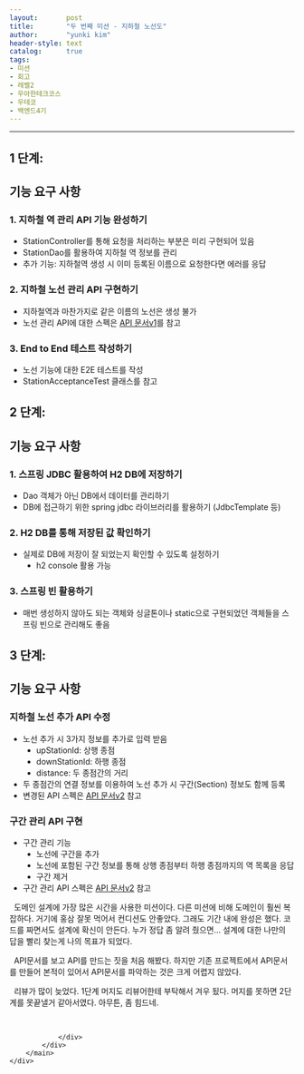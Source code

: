 ```yaml
---
layout:       post
title:        "두 번째 미션 - 지하철 노선도"
author:       "yunki kim"
header-style: text
catalog:      true
tags: 
- 미션
- 회고
- 레벨2
- 우아한테크코스
- 우테코
- 백엔드4기
---
```


<head></head>
<body id="tt-body-page" class="">
<div id="wrap" class="wrap-right">
    <div id="container">
        <main class="main ">
            <div class="area-main">
                <div class="area-view">
                    <div class="article-header"></div>
                    <hr>
                    <div class="article-view">
                        <div class="contents_style">
                            <h2 data-ke-size="size26"><b>1 단계:</b></h2>
<h2 data-ke-size="size26">기능 요구 사항</h2>
<h3 data-ke-size="size23">1. 지하철 역 관리 API 기능 완성하기</h3>
<ul style="list-style-type: disc;" data-ke-list-type="disc">
<li>StationController를 통해 요청을 처리하는 부분은 미리 구현되어 있음</li>
<li>StationDao를 활용하여 지하철 역 정보를 관리</li>
<li>추가 기능: 지하철역 생성 시 이미 등록된 이름으로 요청한다면 에러를 응답</li>
</ul>
<h3 data-ke-size="size23">2. 지하철 노선 관리 API 구현하기</h3>
<ul style="list-style-type: disc;" data-ke-list-type="disc">
<li>지하철역과 마찬가지로 같은 이름의 노선은 생성 불가</li>
<li>노선 관리 API에 대한 스펙은<span>&nbsp;</span><a href="https://techcourse-storage.s3.ap-northeast-2.amazonaws.com/d5c93e187919493da3280be44de0f17f#Line">API 문서v1</a>를 참고</li>
</ul>
<h3 data-ke-size="size23">3. End to End 테스트 작성하기</h3>
<ul style="list-style-type: disc;" data-ke-list-type="disc">
<li>노선 기능에 대한 E2E 테스트를 작성</li>
<li>StationAcceptanceTest<span>&nbsp;</span>클래스를 참고</li>
</ul>
<h2 data-ke-size="size26"><b>2 단계:</b></h2>
<h2 data-ke-size="size26">기능 요구 사항</h2>
<h3 data-ke-size="size23">1. 스프링 JDBC 활용하여 H2 DB에 저장하기</h3>
<ul style="list-style-type: disc;" data-ke-list-type="disc">
<li>Dao 객체가 아닌 DB에서 데이터를 관리하기</li>
<li>DB에 접근하기 위한 spring jdbc 라이브러리를 활용하기 (JdbcTemplate 등)</li>
</ul>
<h3 data-ke-size="size23">2. H2 DB를 통해 저장된 값 확인하기</h3>
<ul style="list-style-type: disc;" data-ke-list-type="disc">
<li>실제로 DB에 저장이 잘 되었는지 확인할 수 있도록 설정하기
<ul style="list-style-type: disc;" data-ke-list-type="disc">
<li>h2 console 활용 가능</li>
</ul>
</li>
</ul>
<h3 data-ke-size="size23">3. 스프링 빈 활용하기</h3>
<ul style="list-style-type: disc;" data-ke-list-type="disc">
<li>매번 생성하지 않아도 되는 객체와 싱글톤이나 static으로 구현되었던 객체들을 스프링 빈으로 관리해도 좋음</li>
</ul>
<h2 data-ke-size="size26"><b>3 단계:</b></h2>
<h2 data-ke-size="size26">기능 요구 사항</h2>
<h3 data-ke-size="size23">지하철 노선 추가 API 수정</h3>
<ul style="list-style-type: disc;" data-ke-list-type="disc">
<li>노선 추가 시 3가지 정보를 추가로 입력 받음
<ul style="list-style-type: disc;" data-ke-list-type="disc">
<li>upStationId: 상행 종점</li>
<li>downStationId: 하행 종점</li>
<li>distance: 두 종점간의 거리</li>
</ul>
</li>
<li>두 종점간의 연결 정보를 이용하여 노선 추가 시<span>&nbsp;</span><span>구간(Section) 정보도 함께 등록</span></li>
<li>변경된 API 스펙은<span>&nbsp;</span><a href="https://techcourse-storage.s3.ap-northeast-2.amazonaws.com/c682be69ae4e412c9e3905a59ef7b7ed#Line">API 문서v2</a><span>&nbsp;</span>참고</li>
</ul>
<h3 data-ke-size="size23">구간 관리 API 구현</h3>
<ul style="list-style-type: disc;" data-ke-list-type="disc">
<li>구간 관리 기능
<ul style="list-style-type: disc;" data-ke-list-type="disc">
<li>노선에 구간을 추가</li>
<li>노선에 포함된 구간 정보를 통해 상행 종점부터 하행 종점까지의 역 목록을 응답</li>
<li>구간 제거</li>
</ul>
</li>
<li>구간 관리 API 스펙은<span>&nbsp;</span><a href="https://techcourse-storage.s3.ap-northeast-2.amazonaws.com/c682be69ae4e412c9e3905a59ef7b7ed#Section">API 문서v2</a><span>&nbsp;</span>참고</li>
</ul>
<p data-ke-size="size16">&nbsp; 도메인 설계에 가장 많은 시간을 사용한 미션이다. 다른 미션에 비해 도메인이 훨씬 복잡하다. 거기에 홍삼 잘못 먹어서 컨디션도 안좋았다. 그래도 기간 내에 완성은 했다. 코드를 짜면서도 설계에 확신이 안든다. 누가 정답 좀 알려 줬으면... 설계에 대한 나만의 답을 빨리 찾는게 나의 목표가 되었다.</p>
<p data-ke-size="size16">&nbsp; API문서를 보고 API를 만드는 짓을 처음 해봤다. 하지만 기존 프로젝트에서 API문서를 만들어 본적이 있어서 API문서를 파악하는 것은 크게 어렵지 않았다.</p>
<p data-ke-size="size16">&nbsp; 리뷰가 많이 늦었다. 1단계 머지도 리뷰어한테 부탁해서 겨우 됬다. 머지를 못하면 2단계를 못끝낼거 같아서였다. 아무튼, 좀 힘드네.&nbsp;</p>
                        </div>
                        <br>
                        <div class="tags"></div>
                    </div>
                    
                </div>
            </div>
        </main>
    </div>
</div>


</body>